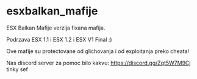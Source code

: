 # esxbalkan_mafije
ESX Balkan Mafije verzija fixana mafija.

Podrzava ESX 1.1 i ESX 1.2 i ESX V1 Final :)

Ove mafije su protectovane od glichovanja i od exploitanja preko cheata!


Nas discord server za pomoc bilo kakvu: https://discord.gg/Zqt5W7M9Cj
tinky sef
